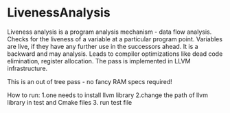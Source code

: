 # LivenessAnalysis
Liveness analysis is a program analysis mechanism - data flow analysis. Checks for the liveness of a variable at a particular program point. Variables are live, if they have any further use in the successors ahead. It is a backward and may analysis. Leads to compiler optimizations like dead code elimination, register allocation. The pass is implemented in LLVM infrastructure.

This is an out of tree pass - no fancy RAM specs required!

How to run:
1.one needs to install llvm library
2.change the path of llvm library in test and Cmake files
3. run test file
